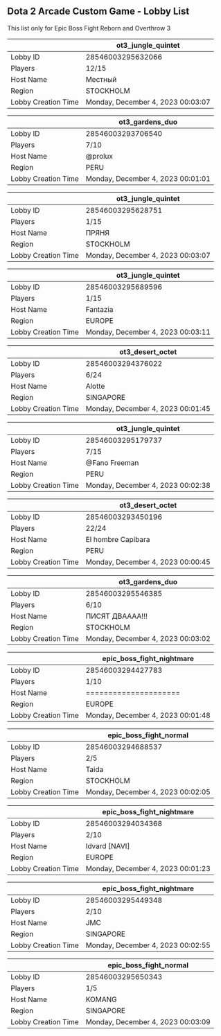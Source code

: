 ## Dota 2 Arcade Custom Game - Lobby List

This list only for Epic Boss Fight Reborn and Overthrow 3

|  | ot3_jungle_quintet |
| ------ | ------ |
| Lobby ID | 28546003295632066 |
| Players | 12/15 |
| Host Name | Местный |
| Region | STOCKHOLM |
| Lobby Creation Time | Monday, December 4, 2023 00:03:07 |


|  | ot3_gardens_duo |
| ------ | ------ |
| Lobby ID | 28546003293706540 |
| Players | 7/10 |
| Host Name | @prolux |
| Region | PERU |
| Lobby Creation Time | Monday, December 4, 2023 00:01:01 |


|  | ot3_jungle_quintet |
| ------ | ------ |
| Lobby ID | 28546003295628751 |
| Players | 1/15 |
| Host Name | ПРЯНЯ |
| Region | STOCKHOLM |
| Lobby Creation Time | Monday, December 4, 2023 00:03:07 |


|  | ot3_jungle_quintet |
| ------ | ------ |
| Lobby ID | 28546003295689596 |
| Players | 1/15 |
| Host Name | Fantazia |
| Region | EUROPE |
| Lobby Creation Time | Monday, December 4, 2023 00:03:11 |


|  | ot3_desert_octet |
| ------ | ------ |
| Lobby ID | 28546003294376022 |
| Players | 6/24 |
| Host Name | Alotte |
| Region | SINGAPORE |
| Lobby Creation Time | Monday, December 4, 2023 00:01:45 |


|  | ot3_jungle_quintet |
| ------ | ------ |
| Lobby ID | 28546003295179737 |
| Players | 7/15 |
| Host Name | @Fano Freeman |
| Region | PERU |
| Lobby Creation Time | Monday, December 4, 2023 00:02:38 |


|  | ot3_desert_octet |
| ------ | ------ |
| Lobby ID | 28546003293450196 |
| Players | 22/24 |
| Host Name | El hombre Capibara |
| Region | PERU |
| Lobby Creation Time | Monday, December 4, 2023 00:00:45 |


|  | ot3_gardens_duo |
| ------ | ------ |
| Lobby ID | 28546003295546385 |
| Players | 6/10 |
| Host Name | ПИСЯТ ДВАААА!!! |
| Region | STOCKHOLM |
| Lobby Creation Time | Monday, December 4, 2023 00:03:02 |


|  | epic_boss_fight_nightmare |
| ------ | ------ |
| Lobby ID | 28546003294427783 |
| Players | 1/10 |
| Host Name | ===================== |
| Region | EUROPE |
| Lobby Creation Time | Monday, December 4, 2023 00:01:48 |


|  | epic_boss_fight_normal |
| ------ | ------ |
| Lobby ID | 28546003294688537 |
| Players | 2/5 |
| Host Name | Taida |
| Region | STOCKHOLM |
| Lobby Creation Time | Monday, December 4, 2023 00:02:05 |


|  | epic_boss_fight_nightmare |
| ------ | ------ |
| Lobby ID | 28546003294034368 |
| Players | 2/10 |
| Host Name | Idvard [NAVI] |
| Region | EUROPE |
| Lobby Creation Time | Monday, December 4, 2023 00:01:23 |


|  | epic_boss_fight_nightmare |
| ------ | ------ |
| Lobby ID | 28546003295449348 |
| Players | 2/10 |
| Host Name | JMC |
| Region | SINGAPORE |
| Lobby Creation Time | Monday, December 4, 2023 00:02:55 |


|  | epic_boss_fight_normal |
| ------ | ------ |
| Lobby ID | 28546003295650343 |
| Players | 1/5 |
| Host Name | KOMANG |
| Region | SINGAPORE |
| Lobby Creation Time | Monday, December 4, 2023 00:03:09 |


